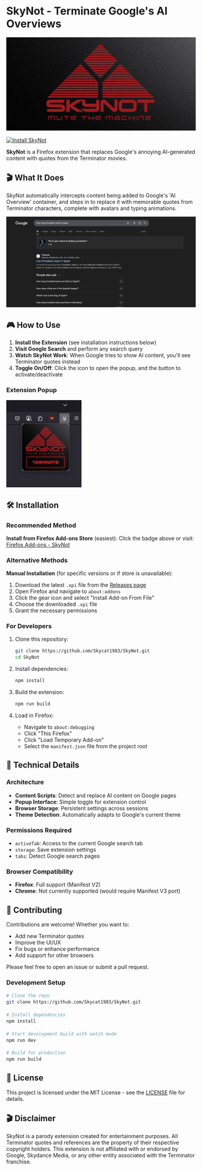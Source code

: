 # SkyNot - Terminate Google's AI Overviews

![SkyNot Logo](src/assets/screenshots/logo.png)

[![Install SkyNot](https://img.shields.io/badge/Firefox%20Add--on-Install-FF7139?logo=firefox&logoColor=white)](https://addons.mozilla.org/en-GB/firefox/addon/skynot/)

**SkyNot** is a Firefox extension that replaces Google's annoying AI-generated content with quotes from the Terminator movies.

## 🎬 What It Does

SkyNot automatically intercepts content being added to Google's 'AI Overview' container, and steps in to replace it with memorable quotes from Terminator characters, complete with avatars and typing animations.

![SkyNot in Action](src/assets/screenshots/content.png)

## 🎮 How to Use

1. **Install the Extension** (see installation instructions below)
2. **Visit Google Search** and perform any search query
3. **Watch SkyNot Work**: When Google tries to show AI content, you'll see Terminator quotes instead
4. **Toggle On/Off**: Click the icon to open the popup, and the button to activate/deactivate

### Extension Popup

<img src="src/assets/screenshots/popup.png" alt="SkyNot Popup" width="200">

## 🛠 Installation

### Recommended Method

**Install from Firefox Add-ons Store** (easiest):
Click the badge above or visit: [Firefox Add-ons - SkyNot](https://addons.mozilla.org/en-GB/firefox/addon/skynot/)

### Alternative Methods

**Manual Installation** (for specific versions or if store is unavailable):

1. Download the latest `.xpi` file from the [Releases page](https://github.com/Skycat1983/SkyNot/releases)
2. Open Firefox and navigate to `about:addons`
3. Click the gear icon and select "Install Add-on From File"
4. Choose the downloaded `.xpi` file
5. Grant the necessary permissions

### For Developers

1. Clone this repository:

   ```bash
   git clone https://github.com/Skycat1983/SkyNot.git
   cd SkyNot
   ```

2. Install dependencies:

   ```bash
   npm install
   ```

3. Build the extension:

   ```bash
   npm run build
   ```

4. Load in Firefox:
   - Navigate to `about:debugging`
   - Click "This Firefox"
   - Click "Load Temporary Add-on"
   - Select the `manifest.json` file from the project root

## 🔧 Technical Details

### Architecture

- **Content Scripts**: Detect and replace AI content on Google pages
- **Popup Interface**: Simple toggle for extension control
- **Browser Storage**: Persistent settings across sessions
- **Theme Detection**: Automatically adapts to Google's current theme

### Permissions Required

- `activeTab`: Access to the current Google search tab
- `storage`: Save extension settings
- `tabs`: Detect Google search pages

### Browser Compatibility

- **Firefox**: Full support (Manifest V2)
- **Chrome**: Not currently supported (would require Manifest V3 port)

## 🤝 Contributing

Contributions are welcome! Whether you want to:

- Add new Terminator quotes
- Improve the UI/UX
- Fix bugs or enhance performance
- Add support for other browsers

Please feel free to open an issue or submit a pull request.

### Development Setup

```bash
# Clone the repo
git clone https://github.com/Skycat1983/SkyNot.git

# Install dependencies
npm install

# Start development build with watch mode
npm run dev

# Build for production
npm run build
```

## 📜 License

This project is licensed under the MIT License - see the [LICENSE](LICENSE) file for details.

## 🎬 Disclaimer

SkyNot is a parody extension created for entertainment purposes. All Terminator quotes and references are the property of their respective copyright holders. This extension is not affiliated with or endorsed by Google, Skydance Media, or any other entity associated with the Terminator franchise.
